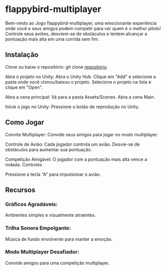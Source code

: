 # flappybird-multiplayer
 
Bem-vindo ao Jogo flappybird-multiplayer, uma emocionante experiência onde você e seus amigos podem competir para ver quem é o melhor piloto! Controle seus aviões, desviem-se de obstáculos e tentem alcançar a pontuação mais alta em uma corrida sem fim.



## Instalação
Clone ou baixe o repositório: git clone [repositorio](https://github.com/saturi11/flappybird-multiplayer).


Abra o projeto no Unity:
Abra o Unity Hub.
Clique em "Add" e selecione a pasta onde você clonou/baixou o projeto.
Selecione o projeto na lista e clique em "Open".

Abra a cena principal:
Vá para a pasta Assets/Scenes.
Abra a cena Main.

Inicie o jogo no Unity:
Pressione o botão de reprodução no Unity.

## Como Jogar
Convite Multiplayer:
Convide seus amigos para jogar no modo multiplayer.

Controle de Avião:
Cada jogador controla um avião.
Desvie-se de obstáculos para aumentar sua pontuação.

Competição Amigável:
O jogador com a pontuação mais alta vence a rodada.
Controles

Pressione a tecla "A" para impulsionar o avião.

## Recursos
### Gráficos Agradáveis:
Ambientes simples e visualmente atraentes.
### Trilha Sonora Empolgante:
Música de fundo envolvente para manter a emoção.
### Modo Multiplayer Desafiador:
Convide amigos para uma competição multiplayer.
